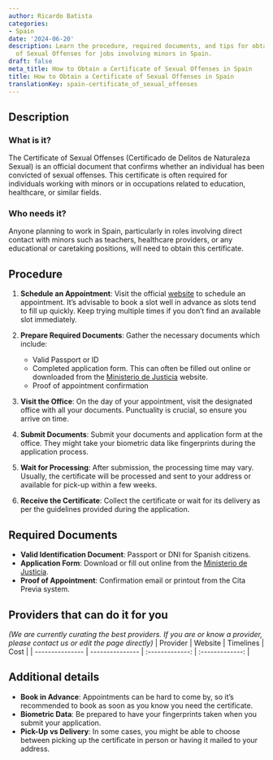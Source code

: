 ```yaml
---
author: Ricardo Batista
categories:
- Spain
date: '2024-06-20'
description: Learn the procedure, required documents, and tips for obtaining the Certificate
  of Sexual Offenses for jobs involving minors in Spain.
draft: false
meta_title: How to Obtain a Certificate of Sexual Offenses in Spain
title: How to Obtain a Certificate of Sexual Offenses in Spain
translationKey: spain-certificate_of_sexual_offenses
---
```




## Description
### What is it?
The Certificate of Sexual Offenses (Certificado de Delitos de Naturaleza Sexual) is an official document that confirms whether an individual has been convicted of sexual offenses. This certificate is often required for individuals working with minors or in occupations related to education, healthcare, or similar fields.

### Who needs it?
Anyone planning to work in Spain, particularly in roles involving direct contact with minors such as teachers, healthcare providers, or any educational or caretaking positions, will need to obtain this certificate.

## Procedure
1. **Schedule an Appointment**: Visit the official [website](https://www.mjusticia.gob.es/es/ciudadania/tramites/certificado-delitos) to schedule an appointment. It’s advisable to book a slot well in advance as slots tend to fill up quickly. Keep trying multiple times if you don’t find an available slot immediately.

2. **Prepare Required Documents**: Gather the necessary documents which include:
   - Valid Passport or ID
   - Completed application form. This can often be filled out online or downloaded from the [Ministerio de Justicia](https://www.mjusticia.gob.es) website.
   - Proof of appointment confirmation

3. **Visit the Office**: On the day of your appointment, visit the designated office with all your documents. Punctuality is crucial, so ensure you arrive on time.

4. **Submit Documents**: Submit your documents and application form at the office. They might take your biometric data like fingerprints during the application process.

5. **Wait for Processing**: After submission, the processing time may vary. Usually, the certificate will be processed and sent to your address or available for pick-up within a few weeks.

6. **Receive the Certificate**: Collect the certificate or wait for its delivery as per the guidelines provided during the application.

## Required Documents
- **Valid Identification Document**: Passport or DNI for Spanish citizens.
- **Application Form**: Download or fill out online from the [Ministerio de Justicia](https://www.mjusticia.gob.es/es/ciudadania/tramites/certificado-delitos).
- **Proof of Appointment**: Confirmation email or printout from the Cita Previa system.

## Providers that can do it for you
_(We are currently curating the best providers. If you are or know a provider, please contact us or edit the page directly)_
| Provider        |     Website     |     Timelines    |       Cost      |
| --------------- | --------------- |  :-------------: | :-------------: |

## Additional details
- **Book in Advance**: Appointments can be hard to come by, so it’s recommended to book as soon as you know you need the certificate.
- **Biometric Data**: Be prepared to have your fingerprints taken when you submit your application.
- **Pick-Up vs Delivery**: In some cases, you might be able to choose between picking up the certificate in person or having it mailed to your address.

